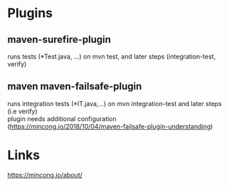 Plugins
==

maven-surefire-plugin
--
runs tests (*Test.java, ...) on mvn test, and later steps (integration-test, verify)

maven maven-failsafe-plugin
--
runs integration tests (*IT.java,...) on mvn integration-test and later steps (i.e verify)  
plugin needs additional configuration (https://mincong.io/2018/10/04/maven-failsafe-plugin-understanding)

Links
==
https://mincong.io/about/
